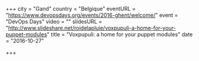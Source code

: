 +++
city = "Gand"
country = "Belgique"
eventURL = "https://www.devopsdays.org/events/2016-ghent/welcome/"
event = "DevOps Days"
video = ""
slidesURL = "http://www.slideshare.net/roidelapluie/voxpupuli-a-home-for-your-puppet-modules"
title = "Voxpupuli: a home for your puppet modules"
date = "2016-10-27"

+++

